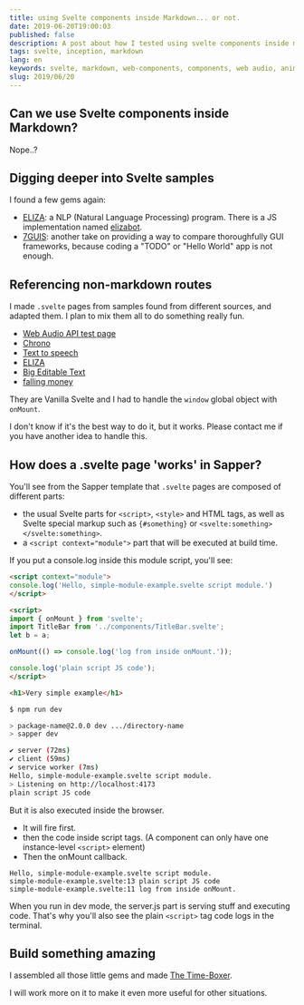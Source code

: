 ```yaml
---
title: using Svelte components inside Markdown... or not.
date: 2019-06-20T19:00:03
published: false
description: A post about how I tested using svelte components inside markdown content. And ended up doing something completely diffenrent!
tags: svelte, inception, markdown
lang: en
keywords: svelte, markdown, web-components, components, web audio, animations, eliza, timer, 7guis
slug: 2019/06/20
---
```


## Can we use Svelte components inside Markdown?

Nope..?

## Digging deeper into Svelte samples

I found a few gems again:

- [ELIZA](https://en.wikipedia.org/wiki/ELIZA): a NLP (Natural Language Processing) program. There is a JS implementation named [elizabot](https://www.masswerk.at/elizabot/).
- [7GUIS](https://eugenkiss.github.io/7guis/): another take on providing a way to compare thoroughfully GUI frameworks, because coding a "TODO" or "Hello World" app is not enough.

## Referencing non-markdown routes

I made `.svelte` pages from samples found from different sources, and adapted them.
I plan to mix them all to do something really fun.

- [Web Audio API test page](/playground/audio)
- [Chrono](/playground/chrono)
- [Text to speech](/playground/blabla)
- [ELIZA](/playground/eliza)
- [Big Editable Text](/playground/bigeditabletext)
- [falling money](/playground/falling-money)

They are Vanilla Svelte and I had to handle the `window` global object with `onMount`.

I don't know if it's the best way to do it, but it works. Please contact me if you have another idea to handle this.

## How does a .svelte page 'works' in Sapper?

You'll see from the Sapper template that `.svelte` pages are composed of different parts:

- the usual Svelte parts for `<script>`, `<style>` and HTML tags, as well as Svelte special markup such as `{#something}` or `<svelte:something></svelte:something>`.
- a `<script context="module">` part that will be executed at build time.

If you put a console.log inside this module script, you'll see:

```html
<script context="module">
console.log('Hello, simple-module-example.svelte script module.')
</script>

<script>
import { onMount } from 'svelte';
import TitleBar from '../components/TitleBar.svelte';
let b = a;

onMount(() => console.log('log from inside onMount.'));

console.log('plain script JS code');
</script>

<h1>Very simple example</h1>
```

```bash
$ npm run dev

> package-name@2.0.0 dev .../directory-name
> sapper dev

✔ server (72ms)
✔ client (59ms)
✔ service worker (7ms)
Hello, simple-module-example.svelte script module.
> Listening on http://localhost:4173
plain script JS code
```

But it is also executed inside the browser.

- It will fire first.
- then the code inside script tags. (A component can only have one instance-level `<script>` element)
- Then the onMount callback.

```text
Hello, simple-module-example.svelte script module.
simple-module-example.svelte:13 plain script JS code
simple-module-example.svelte:11 log from inside onMount.
```

When you run in dev mode, the server.js part is serving stuff and executing code.
That's why you'll also see the plain `<script>` tag code logs in the terminal.

## Build something amazing

I assembled all those little gems and made [The Time-Boxer](/playground/time-boxing).

I will work more on it to make it even more useful for other situations.
